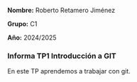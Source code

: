 **Nombre:** Roberto Retamero Jiménez

**Grupo:** C1

**Año:** 2024/2025

### Informa TP1 Introducción a GIT

En este TP aprendemos a trabajar con git.
